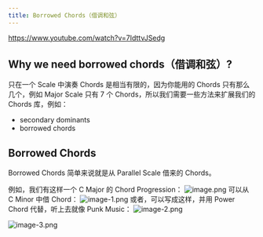 ```yaml
---
title: Borrowed Chords（借调和弦）
---
```


https://www.youtube.com/watch?v=7IdttvJSedg

## Why we need borrowed chords（借调和弦）?

只在一个 Scale 中演奏 Chords 是相当有限的，因为你能用的 Chords 只有那么几个，例如 Major Scale 只有 7 个 Chords，所以我们需要一些方法来扩展我们的 Chords 库，例如：

- secondary dominants
- borrowed chords

## Borrowed Chords

Borrowed Chords 简单来说就是从 Parallel Scale 借来的 Chords。

例如，我们有这样一个 C Major 的 Chord Progression：
![image.png](/images/Pub_Note_BorrowedChords/image.png)
可以从 C Minor 中借 Chord：
![image-1.png](/images/Pub_Note_BorrowedChords/image-1.png)
或者，可以写成这样，并用 Power Chord 代替，听上去就像 Punk Music：
![image-2.png](/images/Pub_Note_BorrowedChords/image-2.png)

![image-3.png](/images/Pub_Note_BorrowedChords/image-3.png)